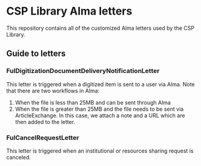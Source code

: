 # CSP Library Alma letters

This repository contains all of the customized Alma letters used by the CSP Library.

## Guide to letters

### FulDigitizationDocumentDeliveryNotificationLetter
This letter is triggered when a digitized item is sent to a user via Alma. Note that there are two workflows in Alma:
1. When the file is less than 25MB and can be sent through Alma
2. When the file is greater than 25MB and the file needs to be sent via ArticleExchange. In this case, we attach a note and a URL which are then added to the letter.

### FulCancelRequestLetter
This letter is triggered when an institutional or resources sharing request is canceled.